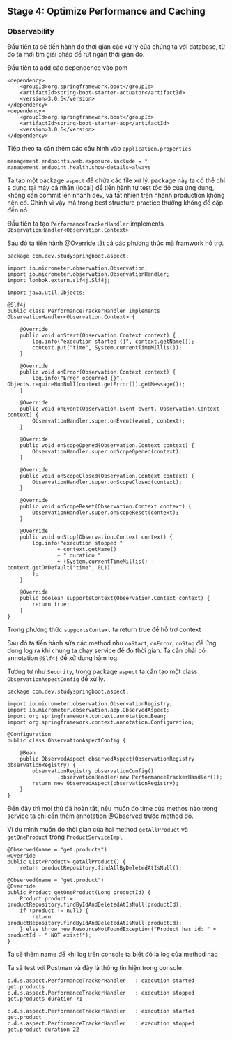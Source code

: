 ## Stage 4: Optimize Performance and Caching
### Observability
Đầu tiên ta sẽ tiến hành đo thời gian các xử lý của chúng ta với database, từ đó ta mới tìm giải pháp
để rút ngắn thời gian đó.

Đầu tiên ta add các dependence vào pom
```
<dependency>
	<groupId>org.springframework.boot</groupId>
	<artifactId>spring-boot-starter-actuator</artifactId>
	<version>3.0.6</version>
</dependency>
<dependency>
	<groupId>org.springframework.boot</groupId>
	<artifactId>spring-boot-starter-aop</artifactId>
	<version>3.0.6</version>
</dependency>
```

Tiếp theo ta cần thêm các cấu hình vào `application.properties`
```
management.endpoints.web.exposure.include = *
management.endpoint.health.show-details=always
```
Ta tạo một package `aspect` để chứa các file xử lý. package này ta có thể chỉ
s dụng tại máy cá nhân (local) để tiến hành tự test tốc độ của ứng dụng, không
cần commit lên nhánh dev, và tất nhiên trên nhánh production không nên có. Chính
vì vậy mà trong best structure practice thường không đề cập đến nó.

Đầu tiên ta tạo `PerformanceTrackerHandler` implements `ObservationHandler<Observation.Context>`

Sau đó ta tiến hành @Override tất cả các phương thức mà framwork hỗ trợ.

```
package com.dev.studyspringboot.aspect;

import io.micrometer.observation.Observation;
import io.micrometer.observation.ObservationHandler;
import lombok.extern.slf4j.Slf4j;

import java.util.Objects;

@Slf4j
public class PerformanceTrackerHandler implements ObservationHandler<Observation.Context> {

    @Override
    public void onStart(Observation.Context context) {
        log.info("execution started {}", context.getName());
        context.put("time", System.currentTimeMillis());
    }

    @Override
    public void onError(Observation.Context context) {
        log.info("Error occurred {}", Objects.requireNonNull(context.getError()).getMessage());
    }

    @Override
    public void onEvent(Observation.Event event, Observation.Context context) {
        ObservationHandler.super.onEvent(event, context);
    }

    @Override
    public void onScopeOpened(Observation.Context context) {
        ObservationHandler.super.onScopeOpened(context);
    }

    @Override
    public void onScopeClosed(Observation.Context context) {
        ObservationHandler.super.onScopeClosed(context);
    }

    @Override
    public void onScopeReset(Observation.Context context) {
        ObservationHandler.super.onScopeReset(context);
    }

    @Override
    public void onStop(Observation.Context context) {
        log.info("execution stopped "
                + context.getName()
                + " duration "
                + (System.currentTimeMillis() - context.getOrDefault("time", 0L))
        );
    }

    @Override
    public boolean supportsContext(Observation.Context context) {
        return true;
    }
}
```

Trong phương thức `supportsContext` ta return true để hỗ trợ context

Sau đó ta tiến hành sửa các method như `onStart`, `onError`, `onStop` để ứng dụng
log ra khi chúng ta chạy service để đo thời gian. Ta cần phải có annotation
`@Slf4j` để xử dụng hàm log.

Tương tự như `Security`, trong package `aspect` ta cần tạo một class `ObservationAspectConfig`
để xử lý.
```
package com.dev.studyspringboot.aspect;

import io.micrometer.observation.ObservationRegistry;
import io.micrometer.observation.aop.ObservedAspect;
import org.springframework.context.annotation.Bean;
import org.springframework.context.annotation.Configuration;

@Configuration
public class ObservationAspectConfig {

    @Bean
    public ObservedAspect observedAspect(ObservationRegistry observationRegistry) {
        observationRegistry.observationConfig()
                .observationHandler(new PerformanceTrackerHandler());
        return new ObservedAspect(observationRegistry);
    }
}
```

Đến đây thì mọi thứ đã hoàn tất, nếu muốn đo time của methos nào trong service
ta chỉ cần thêm annotation @Observed trước method đó. 

Ví dụ mình muốn đo thời gian của hai method `getAllProduct` và `getOneProduct`
trong `ProductServiceImpl`
```
@Observed(name = "get.products")
@Override
public List<Product> getAllProduct() {
    return productRepository.findAllByDeletedAtIsNull();

@Observed(name = "get.product")
@Override
public Product getOneProduct(Long productId) {
    Product product = productRepository.findByIdAndDeletedAtIsNull(productId);
    if (product != null) {
        return productRepository.findByIdAndDeletedAtIsNull(productId);
    } else throw new ResourceNotFoundException("Product has id: " + productId + " NOT exist!");
}
```

Ta sẽ thêm name để khi log trên console ta biết đó là log của method nào

Ta sẽ test với Postman và đây là thông tin hiện trong console
```
c.d.s.aspect.PerformanceTrackerHandler   : execution started get.products
c.d.s.aspect.PerformanceTrackerHandler   : execution stopped get.products duration 71
```

```
c.d.s.aspect.PerformanceTrackerHandler   : execution started get.product
c.d.s.aspect.PerformanceTrackerHandler   : execution stopped get.product duration 22
```